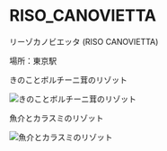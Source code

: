 # RISO_CANOVIETTA
リーゾカノビエッタ (RISO CANOVIETTA)

場所：東京駅

きのことボルチーニ茸のリゾット

![きのことボルチーニ茸のリゾット](https://user-images.githubusercontent.com/20723919/107118250-2266b580-68c3-11eb-8193-c1acff823273.JPG)

魚介とカラスミのリゾット

![魚介とカラスミのリゾット](https://user-images.githubusercontent.com/20723919/108644399-1c431c80-74f2-11eb-8636-af58d2a795d0.jpg)

